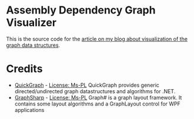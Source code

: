 # Assembly Dependency Graph Visualizer

This is the source code for the [article on my blog about visualization of the graph data structures](http://igorshare.wordpress.com/2012/03/01/interactive-data-dependency-visualizations/).

# Credits

* [QuickGraph](http://quickgraph.codeplex.com/) - [License: Ms-PL](http://quickgraph.codeplex.com/license) QuickGraph provides generic directed/undirected graph datastructures and algorithms for .NET. 
* [GraphSharp](http://graphsharp.codeplex.com/) - [License: Ms-PL](http://graphsharp.codeplex.com/) Graph# is a graph layout framework. It contains some layout algorithms and a GraphLayout control for WPF applications
